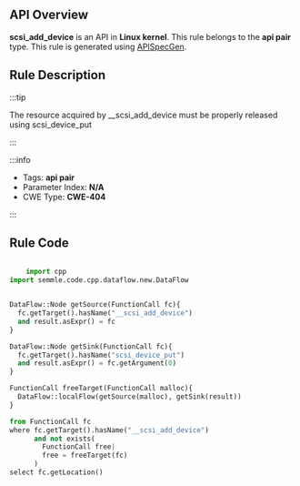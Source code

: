 ---
---


## API Overview
**scsi_add_device** is an API in **Linux kernel**. This rule belongs to the **api pair** type. This rule is generated using [APISpecGen](../../tools/APISpecGen).
## Rule Description

:::tip

The resource acquired by __scsi_add_device must be properly released using scsi_device_put

:::

:::info

- Tags: **api pair**
- Parameter Index: **N/A**
- CWE Type: **CWE-404**

:::

## Rule Code
```python

    import cpp
import semmle.code.cpp.dataflow.new.DataFlow


DataFlow::Node getSource(FunctionCall fc){
  fc.getTarget().hasName("__scsi_add_device")
  and result.asExpr() = fc
}

DataFlow::Node getSink(FunctionCall fc){
  fc.getTarget().hasName("scsi_device_put")
  and result.asExpr() = fc.getArgument(0)
}

FunctionCall freeTarget(FunctionCall malloc){
  DataFlow::localFlow(getSource(malloc), getSink(result))
}

from FunctionCall fc
where fc.getTarget().hasName("__scsi_add_device")
      and not exists(
        FunctionCall free| 
        free = freeTarget(fc)
      )
select fc.getLocation()

    
```